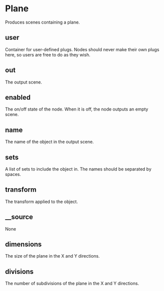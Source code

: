 # Plane

Produces scenes containing a plane.

## user 

 Container for user-defined plugs. Nodes
should never make their own plugs here,
so users are free to do as they wish. 

## out 

 The output scene. 

## enabled 

 The on/off state of the node. When it is off, the node outputs
an empty scene. 

## name 

 The name of the object in the output scene. 

## sets 

 A list of sets to include the object in. The
names should be separated by spaces. 

## transform 

 The transform applied to the object. 

## __source 

 None 

## dimensions 

 The size of the plane in the X and Y directions. 

## divisions 

 The number of subdivisions of the plane in the
X and Y directions. 

